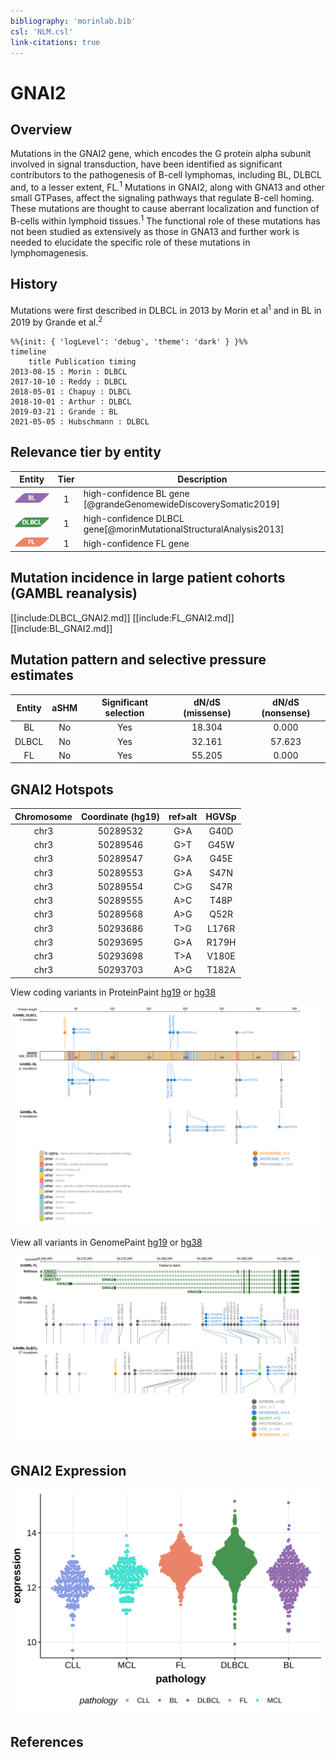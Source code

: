 ```yaml
---
bibliography: 'morinlab.bib'
csl: 'NLM.csl'
link-citations: true
---
```

# GNAI2

## Overview
Mutations in the GNAI2 gene, which encodes the G protein alpha subunit involved in signal transduction, have been identified as significant contributors to the pathogenesis of B-cell lymphomas, including BL, DLBCL and, to a lesser extent, FL.<sup>1</sup> Mutations in GNAI2, along with GNA13 and other small GTPases, affect the signaling pathways that regulate B-cell homing. These mutations are thought to cause aberrant localization and function of B-cells within lymphoid tissues.<sup>1</sup> The functional role of these mutations has not been studied as extensively as those in GNA13 and further work is needed to elucidate the specific role of these mutations in lymphomagenesis. 

## History
Mutations were first described in DLBCL in 2013 by Morin et al<sup>1</sup> and in BL in 2019 by Grande et al.<sup>2</sup>

```mermaid
%%{init: { 'logLevel': 'debug', 'theme': 'dark' } }%%
timeline
    title Publication timing
2013-08-15 : Morin : DLBCL
2017-10-10 : Reddy : DLBCL
2018-05-01 : Chapuy : DLBCL
2018-10-01 : Arthur : DLBCL
2019-03-21 : Grande : BL
2021-05-05 : Hubschmann : DLBCL
```

## Relevance tier by entity

|Entity|Tier|Description               |
|:------:|:----:|--------------------------|
|![BL](images/icons/BL_tier1.png)    |1   |high-confidence BL gene   [@grandeGenomewideDiscoverySomatic2019]|
|![DLBCL](images/icons/DLBCL_tier1.png) |1   |high-confidence DLBCL gene[@morinMutationalStructuralAnalysis2013]|
|![FL](images/icons/FL_tier1.png)    |1   |high-confidence FL gene   |

## Mutation incidence in large patient cohorts (GAMBL reanalysis)

[[include:DLBCL_GNAI2.md]]
[[include:FL_GNAI2.md]]
[[include:BL_GNAI2.md]]

## Mutation pattern and selective pressure estimates

|Entity|aSHM|Significant selection|dN/dS (missense)|dN/dS (nonsense)|
|:------:|:----:|:---------------------:|:----------------:|:----------------:|
|BL    |No  |Yes                  |18.304          | 0.000          |
|DLBCL |No  |Yes                  |32.161          |57.623          |
|FL    |No  |Yes                  |55.205          | 0.000          |


## GNAI2 Hotspots

| Chromosome |Coordinate (hg19) | ref>alt | HGVSp | 
 | :---:| :---: | :--: | :---: |
| chr3 | 50289532 | G>A | G40D |
| chr3 | 50289546 | G>T | G45W |
| chr3 | 50289547 | G>A | G45E |
| chr3 | 50289553 | G>A | S47N |
| chr3 | 50289554 | C>G | S47R |
| chr3 | 50289555 | A>C | T48P |
| chr3 | 50289568 | A>G | Q52R |
| chr3 | 50293686 | T>G | L176R |
| chr3 | 50293695 | G>A | R179H |
| chr3 | 50293698 | T>A | V180E |
| chr3 | 50293703 | A>G | T182A |

View coding variants in ProteinPaint [hg19](https://morinlab.github.io/LLMPP/GAMBL/GNAI2_protein.html)  or [hg38](https://morinlab.github.io/LLMPP/GAMBL/GNAI2_protein_hg38.html)

![](images/proteinpaint/GNAI2_NM_002070.svg)

View all variants in GenomePaint [hg19](https://morinlab.github.io/LLMPP/GAMBL/GNAI2.html)  or [hg38](https://morinlab.github.io/LLMPP/GAMBL/GNAI2_hg38.html)

![](images/proteinpaint/GNAI2.svg)

## GNAI2 Expression
![](images/gene_expression/GNAI2_by_pathology.svg)

## References

<!-- ORIGIN: morinMutationalStructuralAnalysis2013 -->
<!-- DLBCL: morinMutationalStructuralAnalysis2013 -->
<!-- BL: grandeGenomewideDiscoverySomatic2019 -->
